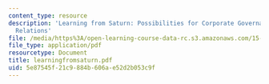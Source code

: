 ```yaml
---
content_type: resource
description: 'Learning from Saturn: Possibilities for Corporate Governance and Employee
  Relations'
file: /media/https%3A/open-learning-course-data-rc.s3.amazonaws.com/15-343-managing-transformations-in-work-organizations-and-society-spring-2002/5e87545f21c9884b606ae52d2b053c9f_learningfromsaturn.pdf
file_type: application/pdf
resourcetype: Document
title: learningfromsaturn.pdf
uid: 5e87545f-21c9-884b-606a-e52d2b053c9f
---
```

